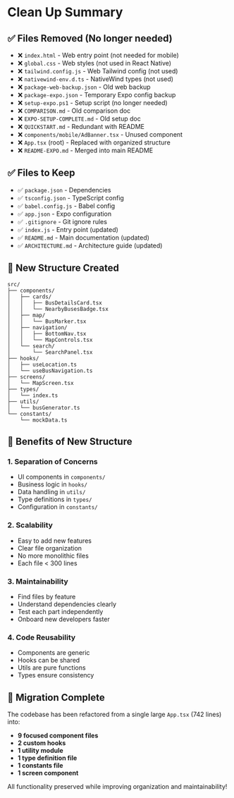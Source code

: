 # Clean Up Summary

## ✅ Files Removed (No longer needed)
- ❌ `index.html` - Web entry point (not needed for mobile)
- ❌ `global.css` - Web styles (not used in React Native)
- ❌ `tailwind.config.js` - Web Tailwind config (not used)
- ❌ `nativewind-env.d.ts` - NativeWind types (not used)
- ❌ `package-web-backup.json` - Old web backup
- ❌ `package-expo.json` - Temporary Expo config backup
- ❌ `setup-expo.ps1` - Setup script (no longer needed)
- ❌ `COMPARISON.md` - Old comparison doc
- ❌ `EXPO-SETUP-COMPLETE.md` - Old setup doc
- ❌ `QUICKSTART.md` - Redundant with README
- ❌ `components/mobile/AdBanner.tsx` - Unused component
- ❌ `App.tsx` (root) - Replaced with organized structure
- ❌ `README-EXPO.md` - Merged into main README

## ✅ Files to Keep
- ✅ `package.json` - Dependencies
- ✅ `tsconfig.json` - TypeScript config
- ✅ `babel.config.js` - Babel config
- ✅ `app.json` - Expo configuration
- ✅ `.gitignore` - Git ignore rules
- ✅ `index.js` - Entry point (updated)
- ✅ `README.md` - Main documentation (updated)
- ✅ `ARCHITECTURE.md` - Architecture guide (updated)

## 📁 New Structure Created

```
src/
├── components/
│   ├── cards/
│   │   ├── BusDetailsCard.tsx
│   │   └── NearbyBusesBadge.tsx
│   ├── map/
│   │   └── BusMarker.tsx
│   ├── navigation/
│   │   ├── BottomNav.tsx
│   │   └── MapControls.tsx
│   └── search/
│       └── SearchPanel.tsx
├── hooks/
│   ├── useLocation.ts
│   └── useBusNavigation.ts
├── screens/
│   └── MapScreen.tsx
├── types/
│   └── index.ts
├── utils/
│   └── busGenerator.ts
└── constants/
    └── mockData.ts
```

## 🎯 Benefits of New Structure

### 1. **Separation of Concerns**
- UI components in `components/`
- Business logic in `hooks/`
- Data handling in `utils/`
- Type definitions in `types/`
- Configuration in `constants/`

### 2. **Scalability**
- Easy to add new features
- Clear file organization
- No more monolithic files
- Each file < 300 lines

### 3. **Maintainability**
- Find files by feature
- Understand dependencies clearly
- Test each part independently
- Onboard new developers faster

### 4. **Code Reusability**
- Components are generic
- Hooks can be shared
- Utils are pure functions
- Types ensure consistency

## 📝 Migration Complete

The codebase has been refactored from a single large `App.tsx` (742 lines) into:
- **9 focused component files**
- **2 custom hooks**
- **1 utility module**
- **1 type definition file**
- **1 constants file**
- **1 screen component**

All functionality preserved while improving organization and maintainability!
